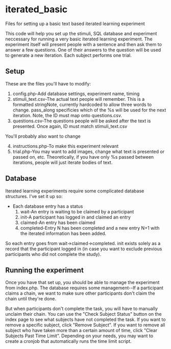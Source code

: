 # iterated_basic
Files for setting up a basic text based iterated learning experiment

This code will help you set up the stimuli, SQL database and experiment neccessary for running a very basic iterated learning experiment. The experiment itself will present people with a sentence and then ask them to answer a few questions. One of their answers to the question will be used to generate a new iteration. Each subject performs one trial.

## Setup

These are the files you'll have to modify:

1. config.php-Add database settings, experiment name, timing
2. stimuli_text.csv-The actual text people will remember. This is a formatted stringNote, currently hardcoded to allow three words to change. pass_along specificies which of the %s will be used for the next iteration. Note, the ID must map onto questions.csv. 
3. questions.csv-The questions people will be asked after the text is presented. Once again, ID must match stimuli_text.csv

You'll probably also want to change

4. instructions.php-To make this experiment relevant
5. trial.php-You may want to add images, change what text is presented or passed on, etc. Theoretically, if you have only %s passed between iterations, people will just iterate bodies of text.

## Database

Iterated learning experiments require some complicated database structures. I've set it up so:

* Each database entry has a status
  1. wait-An entry is waiting to be claimed by a participant
  2. init-A participant has logged in and claimed an entry
  3. claimed-An entry has been claimed
  4. completed-Entry N has been completed and a new entry N+1 with the iterated information has been added.

So each entry goes from wait->claimed->completed. init exists solely as a record that the participant logged in (in case you want to exclude previous participants who did not complete the study).

## Running the experiment

Once you have that set up, you should be able to manage the experiment from index.php. The database requires some management--If a participant claims a chain, we want to make sure other participants don't claim the chain until they're done. 

But when participants don't complete the task, you will have to manually unclaim their chain. You can use the "Check Subject Status" button on the index page to see what subjects have not completed the task. If you want to remove a specific subject, click "Remove Subject". If you want to remove all subject who have taken more than a certain amount of time, click "Clear Subjects Past Time Limit". Depending on your needs, you may want to create a cronjob that automatically runs the time limit script.



